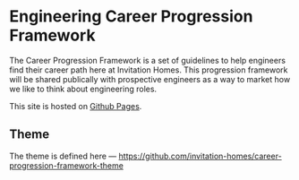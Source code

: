 # Engineering Career Progression Framework

The Career Progression Framework is a set of guidelines to help engineers find their career path here at Invitation Homes. This progression framework will be shared publically with prospective engineers as a way to market how we like to think about engineering roles.

This site is hosted on [Github Pages](https://cuddly-dollop-1644z5p.pages.github.io/).

## Theme

The theme is defined here — https://github.com/invitation-homes/career-progression-framework-theme
